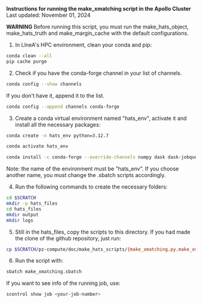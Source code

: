 **Instructions for running the make_xmatching script in the Apollo Cluster**
Last updated: November 01, 2024

**WARNING**
Before running this script, you must run the make_hats_object, make_hats_truth and make_margin_cache with the default configurations.

1. In LIneA's HPC environment, clean your conda and pip:
```bash
conda clean --all
pip cache purge
```

2. Check if you have the conda-forge channel in your list of channels.
```bash
conda config --show channels
```
If you don't have it, append it to the list.
```bash
conda config --append channels conda-forge
```

3. Create a conda virtual environment named "hats_env", activate it and install all the necessary packages:
```bash
conda create -n hats_env python=3.12.7
```
```bash
conda activate hats_env
```
```bash
conda install -c conda-forge --override-channels numpy dask dask-jobqueue distributed hats=0.4.2 hats-import=0.4.1 lsdb=0.4.1
```
Note: the name of the environment must be "hats_env". If you choose another name, you must change the .sbatch scripts accordingly.

4. Run the following commands to create the necessary folders:
```bash
cd $SCRATCH
mkdir -p hats_files
cd hats_files
mkdir output
mkdir logs
```

5. Still in the hats_files, copy the scripts to this directory. If you had made the clone of the github repository, just run:
```bash
cp $SCRATCH/pz-compute/doc/make_hats_scripts/{make_xmatching.py,make_xmatching.sbatch} .
```

6. Run the script with:
```bash
sbatch make_xmatching.sbatch
```
If you want to see info of the running job, use:
```bash
scontrol show job <your-job-number>
```